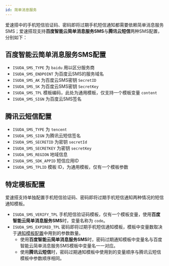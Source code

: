 ```yaml
---
id: 简单消息服务
---
```


爱速搭中的手机短信验证码、密码即将过期手机短信通知都需要依赖简单消息服务SMS；爱速搭现支持**百度智能云简单消息服务SMS**与**腾讯云短信**两种SMS配置，分别如下：

## 百度智能云简单消息服务SMS配置

- `ISUDA_SMS_TYPE` 为 `baidu` 用以区分服务商
- `ISUDA_SMS_ENDPOINT` 为百度云SMS的服务域名
- `ISUDA_SMS_AK` 为百度云SMS密钥 `SecretID`
- `ISUDA_SMS_SK` 为百度云SMS密钥 `SecretKey`
- `ISUDA_SMS_TPL` 模板编码，此处为通用模板，仅支持一个模板变量 `content`
- `ISUDA_SMS_SIGN` 为百度云SMS签名

## 腾讯云短信配置

- `ISUDA_SMS_TYPE` 为 `tencent`
- `ISUDA_SMS_SIGN` 为腾讯云短信签名
- `ISUDA_SMS_SECRETID` 为密钥 `secretId`
- `ISUDA_SMS_SECRETKEY` 为密钥 `secretKey`
- `ISUDA_SMS_REGION` 地域信息
- `ISUDA_SMS_SDK_APPID` 短信应用ID
- `ISUDA_SMS_TPLID` 模板 ID，为通用模板，仅有一个模板参数


## 特定模板配置

爱速搭支持单独配置手机短信验证码、密码即将过期手机短信通知两种情况的短信通知模板。
- `ISUDA_SMS_VERIFY_TPL` 手机短信验证码模板，仅有一个模板变量，使用**百度智能云简单消息服务SMS**时，变量名称为 `code`。
- `ISUDA_SMS_EXPIRED_TPL` 密码即将过期手机短信通知模板，模板中变量数取决于[通知模板配置](/管理后台/站点设置#密码过期机制)中用到的参数数量。
  - 使用**百度智能云简单消息服务SMS**时，密码过期通知模板中变量名与百度智能云简单消息服务SMS模板中变量名一一对应。
  - 使用**腾讯云短信**时，密码过期通知模板中使用到的变量顺序与腾讯云短信模板中参数顺序相同。